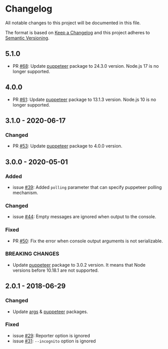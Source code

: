 # Changelog

All notable changes to this project will be documented in this file.

The format is based on [Keep a Changelog](http://keepachangelog.com/en/1.0.0/)
and this project adheres to [Semantic Versioning](http://semver.org/spec/v2.0.0.html).

## 5.1.0

- PR [#68](https://github.com/direct-adv-interfaces/mocha-headless-chrome/pull/68): Update [puppeteer](https://www.npmjs.com/package/puppeteer) package to 24.3.0 version. Node.js 17 is no longer supported.

## 4.0.0

- PR [#61](https://github.com/direct-adv-interfaces/mocha-headless-chrome/pull/61): Update [puppeteer](https://www.npmjs.com/package/puppeteer) package to 13.1.3 version. Node.js 10 is no longer supported.

## 3.1.0 - 2020-06-17

### Changed

- PR [#53](https://github.com/direct-adv-interfaces/mocha-headless-chrome/pull/53): Update [puppeteer](https://www.npmjs.com/package/puppeteer) package to 4.0.0 version.

## 3.0.0 - 2020-05-01

### Added

- issue [#39](https://github.com/direct-adv-interfaces/mocha-headless-chrome/issues/39): Added `polling` parameter that can specify puppeteer polling mechanism.

### Changed

- issue [#44](https://github.com/direct-adv-interfaces/mocha-headless-chrome/issues/44): Empty messages are ignored when output to the console.

### Fixed

- PR [#50](https://github.com/direct-adv-interfaces/mocha-headless-chrome/pull/50): Fix the error when console output arguments is not serializable.

### BREAKING CHANGES

- Update [puppeteer](https://www.npmjs.com/package/puppeteer) package to 3.0.2 version. It means that Node versions before 10.18.1 are not supported.

## 2.0.1 - 2018-06-29

### Changed

- Update [args](https://www.npmjs.com/package/args) & [puppeteer](https://www.npmjs.com/package/puppeteer) packages.

### Fixed

- issue [#29](https://github.com/direct-adv-interfaces/mocha-headless-chrome/issues/29): Reporter option is ignored
- issue [#31](https://github.com/direct-adv-interfaces/mocha-headless-chrome/issues/31): `--incognito` option is ignored
